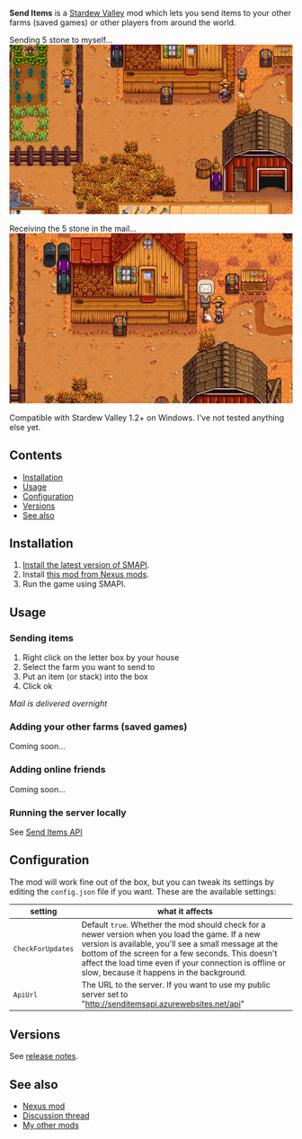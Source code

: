 ﻿**Send Items** is a [Stardew Valley](http://stardewvalley.net/) mod which lets you 
send items to your other farms (saved games) or other players from around the world.

Sending 5 stone to myself...
![](Screenshots/animation-send.gif)

Receiving the 5 stone in the mail...
![](Screenshots/animation-receive.gif)

Compatible with Stardew Valley 1.2+ on Windows. I've not tested anything else yet.

## Contents
* [Installation](#installation)
* [Usage](#usage)
* [Configuration](#configuration)
* [Versions](#versions)
* [See also](#see-also)

## Installation
1. [Install the latest version of SMAPI](http://canimod.com/guides/using-mods#installing-smapi).
3. Install [this mod from Nexus mods](http://www.nexusmods.com/stardewvalley/mods/1087).
4. Run the game using SMAPI.

## Usage
### Sending items
1. Right click on the letter box by your house
2. Select the farm you want to send to
3. Put an item (or stack) into the box
4. Click ok

_Mail is delivered overnight_


### Adding your other farms (saved games)
Coming soon...

### Adding online friends
Coming soon...

### Running the server locally
See [Send Items API](../SendItemsApi/readme.md)

## Configuration
The mod will work fine out of the box, but you can tweak its settings by editing the `config.json`
file if you want. These are the available settings:

| setting           | what it affects
| ----------------- | -------------------
| `CheckForUpdates` | Default `true`. Whether the mod should check for a newer version when you load the game. If a new version is available, you'll see a small message at the bottom of the screen for a few seconds. This doesn't affect the load time even if your connection is offline or slow, because it happens in the background.
| `ApiUrl`          | The URL to the server. If you want to use my public server set to "http://senditemsapi.azurewebsites.net/api"

## Versions
See [release notes](release-notes.md).

## See also
* [Nexus mod](http://www.nexusmods.com/stardewvalley/mods/1087)
* [Discussion thread](http://community.playstarbound.com/threads/smapi-send-letters.132236/)
* [My other mods](../readme.md)